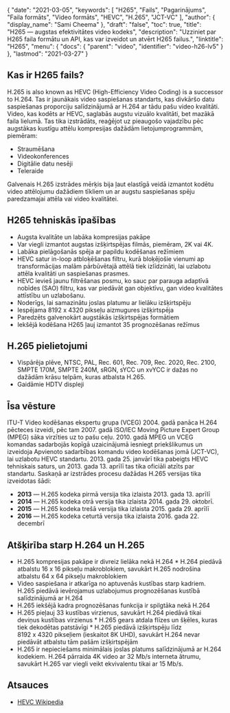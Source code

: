 {
  "date": "2021-03-05",
  "keywords": [
"H265",
"Fails",
"Pagarinājums",
"Faila formāts",
"Video formāts",
"HEVC",
"H.265",
"JCT-VC"
],
  "author": {
    "display_name": "Sami Cheema"
},
  "draft": "false",
  "toc": true,
  "title": "H265 — augstas efektivitātes video kodeks",
  "description": "Uzziniet par H265 faila formātu un API, kas var izveidot un atvērt H265 failus.",
  "linktitle": "H265",
  "menu": {
    "docs": {
      "parent": "video",
      "identifier": "video-h26-lv5"
}
},
  "lastmod": "2021-03-27"
}


## Kas ir H265 fails?

H.265 is also known as HEVC (High-Efficiency Video Coding) is a successor to H.264. Tas ir jaunākais video saspiešanas standarts, kas divkāršo datu saspiešanas proporciju salīdzinājumā ar H.264 ar tādu pašu video kvalitāti. Video, kas kodēts ar HEVC, saglabās augstu vizuālo kvalitāti, bet mazākā faila lielumā. Tas tika izstrādāts, reaģējot uz pieaugošo vajadzību pēc augstākas kustīgu attēlu kompresijas dažādām lietojumprogrammām, piemēram:

 * Straumēšana
 * Videokonferences
 * Digitālie datu nesēji
 * Teleraide
 
Galvenais H.265 izstrādes mērķis bija ļaut elastīgā veidā izmantot kodētu video attēlojumu dažādiem tīkliem un ar augstu saspiešanas spēju paredzamajai attēla vai video kvalitātei.


## H265 tehniskās īpašības
 
* Augsta kvalitāte un labāka kompresijas pakāpe
* Var viegli izmantot augstas izšķirtspējas filmās, piemēram, 2K vai 4K.
* Labāka pielāgošanās spēja ar papildu kodēšanas režīmiem
* HEVC satur in-loop atbloķēšanas filtru, kurā bloķējošie vienumi ap transformācijas malām pārbūvētajā attēlā tiek izlīdzināti, lai uzlabotu attēla kvalitāti un saspiešanas prasmes.
* HEVC ievieš jaunu filtrēšanas posmu, ko sauc par parauga adaptīvā nobīdes (SAO) filtru, kas var piedāvāt gan objektīvu, gan video kvalitātes attīstību un uzlabošanu.
* Noderīgs, lai samazinātu joslas platumu ar lielāku izšķirtspēju
* Iespējama 8192 x 4320 pikseļu aizmugures izšķirtspēja
* Paredzēts galvenokārt augstākās izšķirtspējas formātiem
* Iekšējā kodēšana H265 ļauj izmantot 35 prognozēšanas režīmus

 
## H.265 pielietojumi

* Vispārēja plēve, NTSC, PAL, Rec. 601, Rec. 709, Rec. 2020, Rec. 2100, SMPTE 170M, SMPTE 240M, sRGN, sYCC un xvYCC ir dažas no dažādām krāsu telpām, kuras atbalsta H.265.
* Gaidāmie HDTV displeji
 
## Īsa vēsture

ITU-T Video kodēšanas ekspertu grupa (VCEG) 2004. gadā panāca H.264 pēcteces izveidi, pēc tam 2007. gadā ISO/IEC Moving Picture Expert Group (MPEG) sāka virzīties uz to pašu ceļu. 2010. gadā MPEG un VCEG komandas sadarbojās kopīgā uzaicinājumā iesniegt priekšlikumus un izveidoja Apvienoto sadarbības komandu video kodēšanas jomā (JCT-VC), lai uzlabotu HEVC standartu. 2013. gada 25. janvārī tika pabeigts HEVC tehniskais saturs, un 2013. gada 13. aprīlī tas tika oficiāli atzīts par standartu. Saskaņā ar izstrādes procesu dažādas H.265 versijas tika izveidotas šādi:

* **2013** — H.265 kodeka pirmā versija tika izlaista 2013. gada 13. aprīlī
* **2014** — H.265 kodeka otrā versija tika izlaista 2014. gada 29. oktobrī.
* **2015** — H.265 kodeka trešā versija tika izlaista 2015. gada 29. aprīlī
* **2016** — H.265 kodeka ceturtā versija tika izlaista 2016. gada 22. decembrī
 
## Atšķirība starp H.264 un H.265

* H.265 kompresijas pakāpe ir divreiz lielāka nekā H.264
* H.264 piedāvā atbalstu 16 x 16 pikseļu makroblokiem, savukārt H.265 nodrošina atbalstu 64 x 64 pikseļu makroblokiem
* Video saspiešana ir atkarīga no aptuvenās kustības starp kadriem. H.265 piedāvā ievērojamus uzlabojumus prognozēšanas kustībā salīdzinājumā ar H.264
* H.265 iekšējā kadra prognozēšanas funkcija ir spilgtāka nekā H.264
* H.265 pieļauj 33 kustības virzienus, savukārt H.264 piedāvā tikai deviņus kustības virzienus
* H.265 gears atdala flīzes un šķēles, kuras tiek dekodētas patstāvīgi
* H.265 piedāvā izšķirtspēju līdz 8192 x 4320 pikseļiem (ieskaitot 8K UHD), savukārt H.264 nevar piedāvāt atbalstu tām pašām izšķirtspējām
* H.265 ir nepieciešams minimālais joslas platums salīdzinājumā ar H.264 kodekiem. H.264 pārraida 4K video ar 32 Mb/s interneta ātrumu, savukārt H.265 var viegli veikt ekvivalentu tikai ar 15 Mb/s.

## Atsauces

 * [HEVC Wikipedia](https://en.wikipedia.org/wiki/High_Efficiency_Video_Coding)

